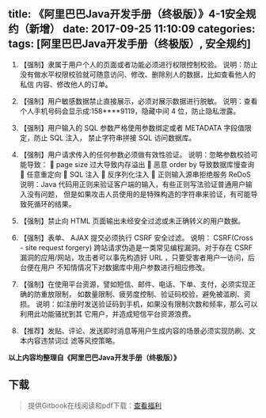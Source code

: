 title: 《阿里巴巴Java开发手册（终极版）》4-1安全规约（新增）
date: 2017-09-25 11:10:09
categories:
tags:  [阿里巴巴Java开发手册（终极版）, 安全规约]
---

1. 【强制】隶属于用户个人的页面或者功能必须进行权限控制校验。
  说明：防止没有做水平权限校验就可随意访问、修改、删除别人的数据，比如查看他人的私信
  内容、修改他人的订单。

2. 【强制】用户敏感数据禁止直接展示，必须对展示数据进行脱敏。
  说明：查看个人手机号码会显示成:158****9119，隐藏中间 4 位，防止隐私泄露。

3. 【强制】用户输入的 SQL 参数严格使用参数绑定或者 METADATA 字段值限定，防止 SQL 注入，
  禁止字符串拼接 SQL 访问数据库。

4. 【强制】用户请求传入的任何参数必须做有效性验证。
  说明：忽略参数校验可能导致：
    page size 过大导致内存溢出
    恶意 order by 导致数据库慢查询
    任意重定向
    SQL 注入
    反序列化注入
    正则输入源串拒绝服务 ReDoS
  说明：Java 代码用正则来验证客户端的输入，有些正则写法验证普通用户输入没有问题，
  但是如果攻击人员使用的是特殊构造的字符串来验证，有可能导致死循环的结果。

<!-- more -->

5. 【强制】禁止向 HTML 页面输出未经安全过滤或未正确转义的用户数据。

6. 【强制】表单、 AJAX 提交必须执行 CSRF 安全过滤。
  说明： CSRF(Cross - site request forgery) 跨站请求伪造是一类常见编程漏洞。对于存在
  CSRF 漏洞的应用/网站，攻击者可以事先构造好 URL ，只要受害者用户一访问，后台便在用户
  不知情情况下对数据库中用户参数进行相应修改。

7. 【强制】在使用平台资源，譬如短信、邮件、电话、下单、支付，必须实现正确的防重放限制，
  如数量限制、疲劳度控制、验证码校验，避免被滥刷、资损。
  说明：如注册时发送验证码到手机，如果没有限制次数和频率，那么可以利用此功能骚扰到其
  它用户，并造成短信平台资源浪费。

8. 【推荐】发贴、评论、发送即时消息等用户生成内容的场景必须实现防刷、文本内容违禁词过
  滤等风控策略。

**以上内容均整理自《阿里巴巴Java开发手册（终极版）》**

## 下载

> 提供Gitbook在线阅读和pdf下载：[查看福利](https://www.gitbook.com/book/goghtsui/-java/details)
